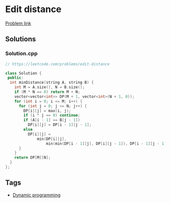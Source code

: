 # Edit distance

[Problem link](https://leetcode.com/problems/edit-distance)

## Solutions


### Solution.cpp
```cpp
// https://leetcode.com/problems/edit-distance

class Solution {
 public:
  int minDistance(string A, string B) {
    int M = A.size(), N = B.size();
    if (M * N == 0) return M + N;
    vector<vector<int>> DP(M + 1, vector<int>(N + 1, 0));
    for (int i = 0; i <= M; i++) {
      for (int j = 0; j <= N; j++) {
        DP[i][j] = max(i, j);
        if (i * j == 0) continue;
        if (A[i - 1] == B[j - 1])
          DP[i][j] = DP[i - 1][j - 1];
        else
          DP[i][j] =
              min(DP[i][j],
                  min(min(DP[i - 1][j], DP[i][j - 1]), DP[i - 1][j - 1]) + 1);
      }
    }
    return DP[M][N];
  }
};
```
## Tags

* [Dynamic programming](/Collections/dynamic-programming.md#dynamic-programming)
